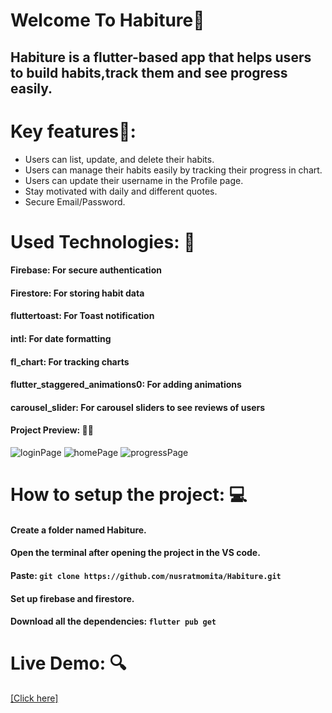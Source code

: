 <h1>Welcome To Habiture🎯</h1>
<h2>Habiture is a flutter-based app that helps users to build habits,track them and see progress easily. </h2>

<h1>Key features🎇: </h1>
<ul>
  <li>Users can list, update, and delete their habits.</li>
  <li>Users can manage their habits easily by tracking their progress in chart.</li>
  <li>Users can update their username in the Profile page.</li>
  <li>Stay motivated with daily and different quotes.</li>
  <li>Secure Email/Password.</li>
</ul>

<h1>Used Technologies: 📝</h1>
<h4>Firebase: For secure authentication</h4>
<h4>Firestore: For storing habit data</h4>
<h4>fluttertoast: For Toast notification</h4>
<h4>intl: For date formatting</h4>
<h4>fl_chart: For tracking charts</h4>
<h4>flutter_staggered_animations0: For adding animations</h4>
<h4>carousel_slider: For carousel sliders to see reviews of users</h4>

<h4>Project Preview: 👩‍💻</h4>
<img src="https://i.ibb.co.com/VYHr9806/login-Page-Flutter.png" alt="loginPage">
<img src="https://i.ibb.co.com/S4Qb6kd1/home-Page-Flutter.png" alt="homePage">
<img src="https://i.ibb.co.com/0bTcjJc/progress.png" alt="progressPage">

<h1>How to setup the project: 💻</h1>
<h4>Create a folder named Habiture.</h4>
<h4>Open the terminal after opening the project in the VS code.</h4>
<h4>Paste: <code>git clone https://github.com/nusratmomita/Habiture.git</code></h4>
<h4>Set up firebase and firestore.</h4>
<h4>Download all the dependencies: <code>flutter pub get</code></h4>

<h1>Live Demo: 🔍</h1>
<a href="https://drive.google.com/file/d/1CGoX1glzDLGfuSCfBIGLIb4IzNyKpvFr/view?usp=drive_link">[Click here]</a>